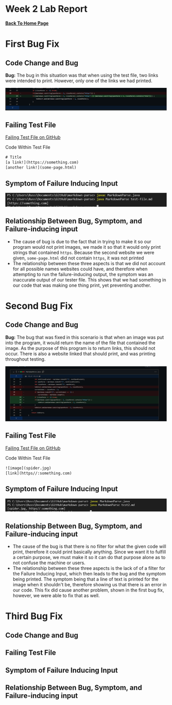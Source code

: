 # Week 2 Lab Report
[__Back To Home Page__](https://russmaster76.github.io/cse15l-lab-reports/)

# First Bug Fix
## Code Change and Bug
__Bug:__ The bug in this situation was that when using the test file, two links were intended to print. However, only one of the links we had printed.

![image](Lab4pic1.PNG)

## Failing Test File

[Failing Test File on GitHub](https://github.com/russmaster76/markdown-parse/blob/main/test-file.md?plain=1)

Code Within Test File
```
# Title
[a link!](https://something.com)
[another link!](some-page.html)
```
## Symptom of Failure Inducing Input
![image](Lab4pic2.PNG)

## Relationship Between Bug, Symptom, and Failure-inducing input
* The cause of bug is due to the fact that in trying to make it so our program would not print images, we made it so that it would only print strings that contained `https`. Because the second website we were given, `some-page.html` did not contain `https`, it was not printed
* The relationship between these three aspects is that we did not account for all possible names websites could have, and therefore when attempting to run the failure-inducing output, the symptom was an inaccurate output of our tester file. This shows that we had something in our code that was making one thing print, yet preventing another.


# Second Bug Fix

## Code Change and Bug
__Bug:__ The bug that was fixed in this scenario is that when an image was put into the program, it would return the name of the file that contained the image. As the purpose of this program is to return links, this should not occur. There is also a website linked that should print, and was printing throughout testing.

![image](Lab4pic3.PNG)

## Failing Test File
[Failing Test File on GitHub](https://github.com/russmaster76/markdown-parse/blob/main/test2.md?plain=1)

Code Within Test File
```
![image](spider.jpg)
[link](https//:something.com)
```

## Symptom of Failure Inducing Input
![image](Lab4pic4.PNG)

## Relationship Between Bug, Symptom, and Failure-inducing input
*  The cause of the bug is that there is no filter for what the given code will print, therefore it could print basically anything. Since we want it to fulfill a certain purpose, we must make it so it can do that purpose alone as to not confuse the machine or users. 
* The relationship between these three aspects is the lack of of a filter for the Failure Inducing Input, which then leads to the bug and the symptom being printed. The symptom being that a line of text is printed for the image when it shouldn't be, therefore showing us that there is an error in our code. This fix did cause another problem, shown in the first bug fix, however, we were able to fix that as well.

# Third Bug Fix

## Code Change and Bug

## Failing Test File

## Symptom of Failure Inducing Input

## Relationship Between Bug, Symptom, and Failure-inducing input